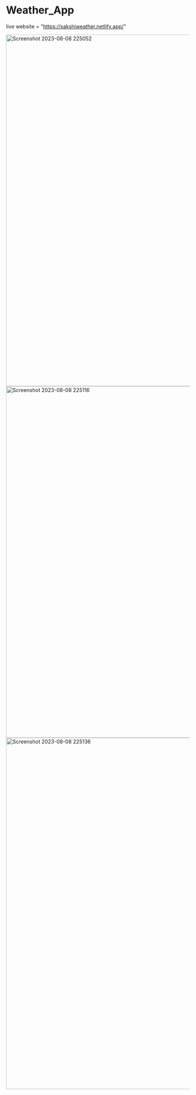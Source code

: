# Weather_App
live website = "https://sakshiweather.netlify.app/"

<img width="960" alt="Screenshot 2023-08-08 225052" src="https://github.com/Sakshi-Agarwala/Weather_App/assets/118810114/41214c5a-a6a8-42b0-9fcf-683ac9739e42">
<img width="960" alt="Screenshot 2023-08-08 225116" src="https://github.com/Sakshi-Agarwala/Weather_App/assets/118810114/fef27521-7540-492a-a9f8-ff73ee1a1a34">
<img width="960" alt="Screenshot 2023-08-08 225136" src="https://github.com/Sakshi-Agarwala/Weather_App/assets/118810114/56abc7e3-960f-46fd-a2a0-8485e1df2fb9">
